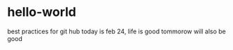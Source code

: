 # hello-world
best practices for git hub 
today is feb 24, life is good 
tommorow will also be good
